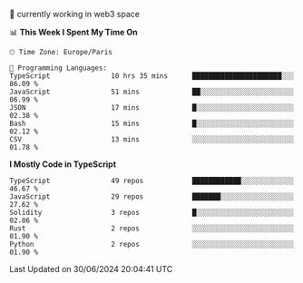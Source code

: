 🔭 currently working in web3 space

<!--START_SECTION:waka-->
📊 **This Week I Spent My Time On** 

```text
🕑︎ Time Zone: Europe/Paris

💬 Programming Languages: 
TypeScript               10 hrs 35 mins      ██████████████████████░░░   86.09 % 
JavaScript               51 mins             ██░░░░░░░░░░░░░░░░░░░░░░░   06.99 % 
JSON                     17 mins             █░░░░░░░░░░░░░░░░░░░░░░░░   02.38 % 
Bash                     15 mins             █░░░░░░░░░░░░░░░░░░░░░░░░   02.12 % 
CSV                      13 mins             ░░░░░░░░░░░░░░░░░░░░░░░░░   01.78 % 
```

**I Mostly Code in TypeScript** 

```text
TypeScript               49 repos            ████████████░░░░░░░░░░░░░   46.67 % 
JavaScript               29 repos            ███████░░░░░░░░░░░░░░░░░░   27.62 % 
Solidity                 3 repos             █░░░░░░░░░░░░░░░░░░░░░░░░   02.86 % 
Rust                     2 repos             ░░░░░░░░░░░░░░░░░░░░░░░░░   01.90 % 
Python                   2 repos             ░░░░░░░░░░░░░░░░░░░░░░░░░   01.90 % 
```




 Last Updated on 30/06/2024 20:04:41 UTC
<!--END_SECTION:waka-->
